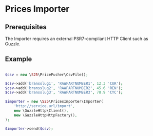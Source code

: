 # Prices Importer
## Prerequisites
The Importer requires an external PSR7-compliant HTTP Client such as Guzzle.

## Example

```php

$csv = new \S25\PricePusher\CsvFile();

$csv->add('bransslug1', 'RAWPARTNUMBER1', 12.3 'CUR');
$csv->add('bransslug2', 'RAWPARTNUMBER2', 45.6 'REN');
$csv->add('bransslug3', 'RAWPARTNUMBER3', 78.9 'CYC');    
    
$importer = new \S25\PricesImporter\Importer(
    'http://service.url/import',
    new \GuzzleHttp\Client(),
    new \GuzzleHttpHttpFactory(),
);

$importer->send($csv);

```
